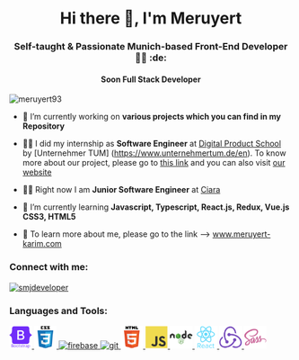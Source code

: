 <!--
**meruyert93/meruyert93** is a ✨ _special_ ✨ repository because its `README.md` (this file) appears on your GitHub profile.

Here are some ideas to get you started:

- 🔭 I’m currently working on ...
- 🌱 I’m currently learning ...
- 👯 I’m looking to collaborate on ...
- 🤔 I’m looking for help with ...
- 💬 Ask me about ...
- 📫 How to reach me: ...
- 😄 Pronouns: ...
- ⚡ Fun fact: ...
-->

<h1 align="center">Hi there 👋, I'm Meruyert</h1>
<h3 align="center">Self-taught & Passionate Munich-based Front-End Developer 👩‍💻 :de:</h3>
<h4 align="center">Soon Full Stack Developer</h4>

<p align="left"> <img src="https://komarev.com/ghpvc/?username=meruyert93&label=Profile%20views&color=0e75b6&style=flat" alt="meruyert93" /> </p>

- 🔭 I’m currently working on **various projects which you can find in my **Repository**** 
- 👩‍💻  I did my internship as **Software Engineer** at [Digital Product School](https://digitalproductschool.io/) by [Unternehmer TUM]    (https://www.unternehmertum.de/en). 
        To know more about our project, please go to [this link](https://www.linkedin.com/posts/digital-product-school_dps-batch12-team-drunken-sailors-their-activity-6782231180344352768-jtjQ) and you can also visit [our website](https://volungo.netlify.app/)
- 👩‍💻 Right now I am **Junior Software Engineer** at [Ciara](https://www.getciara.com/)
- 🌱 I’m currently learning **Javascript, Typescript, React.js, Redux, Vue.js CSS3, HTML5**	 

- 📄 To learn more about me, please go to the link --> <a href="https://www.meruyert-karim.com/" target="_blank"> www.meruyert-karim.com </a>
<!--
- ⚡ Fun fact **I like doing Fun 😅**	
-->
<h3 align="left">Connect with me:</h3>
<p align="left">
 <a href="https://www.linkedin.com/in/meruyert-karim/" target="_blank"><img align="center" src="https://cdn.jsdelivr.net/npm/simple-icons@3.0.1/icons/linkedin.svg" alt="smjdeveloper" height="30" width="40" /></a>
</p>

<p align="left">
<h3 align="left">Languages and Tools:</h3>
<p align="left"> 
 <a href="https://getbootstrap.com" target="_blank"> <img src="https://raw.githubusercontent.com/devicons/devicon/master/icons/bootstrap/bootstrap-plain-wordmark.svg" alt="bootstrap" width="40" height="40"/> </a> 
 <a href="https://www.w3schools.com/css/" target="_blank"> <img src="https://raw.githubusercontent.com/devicons/devicon/master/icons/css3/css3-original-wordmark.svg" alt="css3" width="40" height="40"/> </a> 
 <a href="https://firebase.google.com/" target="_blank"> <img src="https://www.vectorlogo.zone/logos/firebase/firebase-icon.svg" alt="firebase" width="40" height="40"/> </a> <a href="https://git-scm.com/" target="_blank"> <img src="https://www.vectorlogo.zone/logos/git-scm/git-scm-icon.svg" alt="git" width="40" height="40"/> </a> 
 <a href="https://www.w3.org/html/" target="_blank"> <img src="https://raw.githubusercontent.com/devicons/devicon/master/icons/html5/html5-original-wordmark.svg" alt="html5" width="40" height="40"/> </a> <a href="https://developer.mozilla.org/en-US/docs/Web/JavaScript" target="_blank"> <img src="https://raw.githubusercontent.com/devicons/devicon/master/icons/javascript/javascript-original.svg" alt="javascript" width="40" height="40"/> </a> 
 <a href="https://nodejs.org" target="_blank"> <img src="https://raw.githubusercontent.com/devicons/devicon/master/icons/nodejs/nodejs-original-wordmark.svg" alt="nodejs" width="40" height="40"/> </a> 
 <a href="https://reactjs.org/" target="_blank"> <img src="https://raw.githubusercontent.com/devicons/devicon/master/icons/react/react-original-wordmark.svg" alt="react" width="40" height="40"/> </a> 
 <a href="https://redux.js.org" target="_blank"> <img src="https://raw.githubusercontent.com/devicons/devicon/master/icons/redux/redux-original.svg" alt="redux" width="40" height="40"/> </a> 
 <a href="https://sass-lang.com" target="_blank"> <img src="https://raw.githubusercontent.com/devicons/devicon/master/icons/sass/sass-original.svg" alt="sass" width="40" height="40"/> </a> 
</p>
</p>
